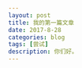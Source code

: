 ```yaml
---
layout: post
title: 我的第一篇文章
date: 2017-8-28
categories: blog
tags: [尝试]
description: 你们好。
---
```






